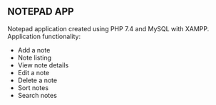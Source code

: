 ## NOTEPAD APP

Notepad application created using PHP 7.4 and MySQL with XAMPP.
Application functionality:

- Add a note
- Note listing
- View note details
- Edit a note
- Delete a note
- Sort notes
- Search notes
